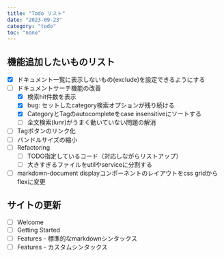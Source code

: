 ```yaml
---
title: "Todo リスト"
date: "2023-09-23"
category: "todo"
toc: "none"
---
```


## 機能追加したいものリスト

- [x] ドキュメント一覧に表示しないもの(exclude)を設定できるようにする
- [ ] ドキュメントサーチ機能の改善
  - [x] 検索hit件数を表示
  - [x] bug: セットしたcategory検索オプションが残り続ける
  - [x] CategoryとTagのautocompleteをcase insensitiveにソートする
  - [ ] 全文検索(lunr)がうまく動いていない問題の解消
- [ ] Tagボタンのリンク化
- [ ] バンドルサイズの縮小
- [ ] Refactoring
  - [ ] TODO指定しているコード（対応しながらリストアップ）
  - [ ] 大きすぎるファイルをutilやserviceに分割する
- [ ] markdown-document displayコンポーネントのレイアウトをcss gridからflexに変更

## サイトの更新

- [ ] Welcome
- [ ] Getting Started
- [ ] Features - 標準的なmarkdownシンタックス
- [ ] Features - カスタムシンタックス
